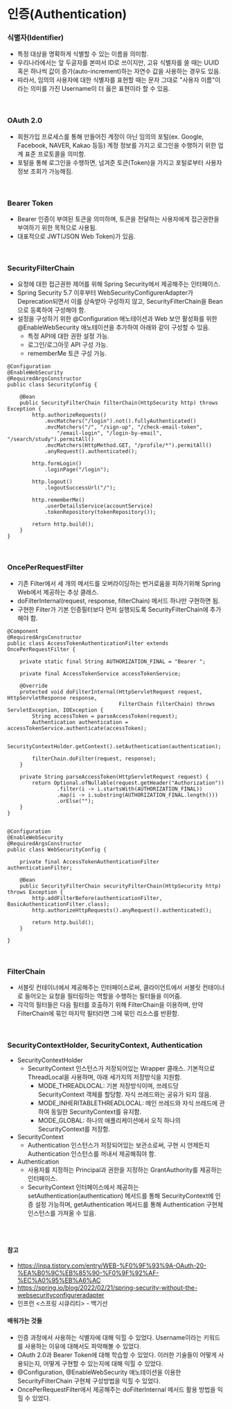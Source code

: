 # 인증(Authentication)

### 식별자(Identifier)
* 특정 대상을 명확하게 식별할 수 있는 이름을 의미함.
* 우리나라에서는 앞 두글자를 본떠서 ID로 쓰이지만, 고유 식별자를 쓸 때는 UUID 혹은 하나씩 값이 증가(auto-increment)하는 자연수 값을 사용하는 경우도 있음.
* 따라서, 임의의 사용자에 대한 식별자를 표현할 때는 문자 그대로 "사용자 이름"이라는 의미를 가진 Username이 더 옳은 표현이라 할 수 있음.

<br>

### OAuth 2.0
* 회원가입 프로세스를 통해 만들어진 계정이 아닌 임의의 포털(ex. Google, Facebook, NAVER, Kakao 등등) 계정 정보를 가지고 로그인을 수행하기 위한 업계 표준 프로토콜을 의미함.
* 포털을 통해 로그인을 수행하면, 넘겨준 토큰(Token)을 가지고 포털로부터 사용자 정보 조회가 가능해짐.

<br>

### Bearer Token
* Bearer 인증이 부여된 토큰을 의미하며, 토큰을 전달하는 사용자에게 접근권한을 부여하기 위한 목적으로 사용됨.
* 대표적으로 JWT(JSON Web Token)가 있음.

<br>

### SecurityFilterChain
* 요청에 대한 접근권한 제어를 위해 Spring Security에서 제공해주는 인터페이스.
* Spring Security 5.7 이후부터 WebSecurityConfigurerAdapter가 Deprecation되면서 이를 상속받아 구성하지 않고, SecurityFilterChain을 Bean으로 등록하여 구성해야 함.
* 설정을 구성하기 위한 @Configuration 애노테이션과 Web 보안 활성화를 위한 @EnableWebSecurity 애노테이션을 추가하여 아래와 같이 구성할 수 있음.
  * 특정 API에 대한 권한 설정 가능.
  * 로그인/로그아웃 API 구성 가능.
  * rememberMe 토큰 구성 가능.
```
@Configuration
@EnableWebSecurity
@RequiredArgsConstructor
public class SecurityConfig {

    @Bean
    public SecurityFilterChain filterChain(HttpSecurity http) throws Exception {
        http.authorizeRequests()
            .mvcMatchers("/login").not().fullyAuthenticated()
            .mvcMatchers("/", "/sign-up", "/check-email-token",
                "/email-login", "/login-by-email", "/search/study").permitAll()
            .mvcMatchers(HttpMethod.GET, "/profile/*").permitAll()
            .anyRequest().authenticated();

        http.formLogin()
            .loginPage("/login");

        http.logout()
            .logoutSuccessUrl("/");

        http.rememberMe()
            .userDetailsService(accountService)
            .tokenRepository(tokenRepository());

        return http.build();
    }
}
```

<br>

### OncePerRequestFilter
* 기존 Filter에서 세 개의 메서드를 오버라이딩하는 번거로움을 피하기위해 Spring Web에서 제공하는 추상 클래스.
* doFilterInternal(request, response, filterChain) 메서드 하나만 구현하면 됨.
* 구현한 Filter가 기본 인증필터보다 먼저 실행되도록 SecurityFilterChain에 추가해야 함.

```
@Component
@RequiredArgsConstructor
public class AccessTokenAuthenticationFilter extends OncePerRequestFilter {

    private static final String AUTHORIZATION_FINAL = "Bearer ";

    private final AccessTokenService accessTokenService;

    @Override
    protected void doFilterInternal(HttpServletRequest request, HttpServletResponse response,
                                    FilterChain filterChain) throws ServletException, IOException {
        String accessToken = parseAccessToken(request);
        Authentication authentication = accessTokenService.authenticate(accessToken);

        SecurityContextHolder.getContext().setAuthentication(authentication);

        filterChain.doFilter(request, response);
    }

    private String parseAccessToken(HttpServletRequest request) {
        return Optional.ofNullable(request.getHeader("Authorization"))
                .filter(i -> i.startsWith(AUTHORIZATION_FINAL))
                .map(i -> i.substring(AUTHORIZATION_FINAL.length()))
                .orElse("");
    }
}


@Configuration
@EnableWebSecurity
@RequiredArgsConstructor
public class WebSecurityConfig {

    private final AccessTokenAuthenticationFilter authenticationFilter;

    @Bean
    public SecurityFilterChain securityFilterChain(HttpSecurity http) throws Exception {
        http.addFilterBefore(authenticationFilter, BasicAuthenticationFilter.class);
        http.authorizeHttpRequests().anyRequest().authenticated();

        return http.build();
    }

}
```

<br>

### FilterChain
* 서블릿 컨테이너에서 제공해주는 인터페이스로써, 클라이언트에서 서블릿 컨테이너로 들어오는 요청을 필터링하는 역할을 수행하는 필터들을 이어줌.
* 각각의 필터들은 다음 필터를 호출하기 위해 FilterChain을 이용하며, 만약 FilterChain에 묶인 마지막 필터라면 그에 묶인 리소스를 반환함.

<br>

### SecurityContextHolder, SecurityContext, Authentication
* SecurityContextHolder
  * SecurityContext 인스턴스가 저장되어있는 Wrapper 클래스. 기본적으로 ThreadLocal을 사용하며, 아래 세가지의 저장방식을 지원함.
    * MODE_THREADLOCAL: 기본 저장방식이며, 쓰레드당 SecurityContext 객체를 할당함. 자식 쓰레드와는 공유가 되지 않음.
    * MODE_INHERITABLETHREADLOCAL: 메인 쓰레드와 자식 쓰레드에 관하여 동일한 SecurityContext를 유지함.
    * MODE_GLOBAL: 하나의 애플리케이션에서 오직 하나의 SecurityContext를 저장함.
* SecurityContext
  * Authentication 인스턴스가 저장되어있는 보관소로써, 구현 시 언제든지 Authentication 인스턴스를 꺼내서 제공해줘야 함.
* Authentication
  * 사용자를 지정하는 Principal과 권한을 지정하는 GrantAuthority를 제공하는 인터페이스.
  * SecurityContext 인터페이스에서 제공하는 setAuthentication(authentication) 메서드를 통해 SecurityContext에 인증 설정 가능하며, getAuthentication 메서드를 통해 Authentication 구현체 인스턴스를 가져올 수 있음.

<figure><img src="./images/SecurityContextHolder.png" alt=""></figure>

<br>

#### 참고
* https://inpa.tistory.com/entry/WEB-%F0%9F%93%9A-OAuth-20-%EA%B0%9C%EB%85%90-%F0%9F%92%AF-%EC%A0%95%EB%A6%AC
* https://spring.io/blog/2022/02/21/spring-security-without-the-websecurityconfigureradapter
* 인프런 <스프링 시큐리티> - 백기선

#### 배워가는 것들
* 인증 과정에서 사용하는 식별자에 대해 익힐 수 있었다. Username이라는 키워드를 사용하는 이유에 대해서도 파악해볼 수 있었다.
* OAuth 2.0과 Bearer Token에 대해 학습할 수 있었다. 이러한 기술들이 어떻게 사용되는지, 어떻게 구현할 수 있는지에 대해 익힐 수 있었다.
* @Configuration, @EnableWebSecurity 애노테이션을 이용한 SecurityFilterChain 구현체 구성방법을 익힐 수 있었다.
* OncePerRequestFilter에서 제공해주는 doFilterInternal 메서드 활용 방법을 익힐 수 있었다.
